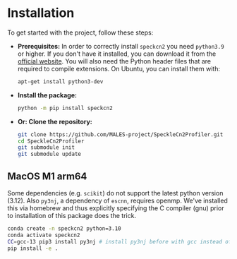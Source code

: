 # Installation
To get started with the project, follow these steps:

- **Prerequisites:**
  In order to correctly install `speckcn2` you need `python3.9` or higher. If you don't have it installed, you can download it from the [official website](https://www.python.org/downloads/). You will also need the Python header files that are required to compile extensions. On Ubuntu, you can install them with:
  ```bash
  apt-get install python3-dev
  ```

- **Install the package:**
   ```bash
   python -m pip install speckcn2
   ```

- **Or: Clone the repository:**
  ```bash
  git clone https://github.com/MALES-project/SpeckleCn2Profiler.git
  cd SpeckleCn2Profiler
  git submodule init
  git submodule update
  ```

## MacOS M1 arm64

Some dependencies (e.g. `scikit`) do not support the latest python version (3.12). Also `py3nj`, a dependency of `escnn`, requires openmp. We've installed this via homebrew and thus explicitly specifying the C compiler (gnu) prior to installation of this package does the trick.

```sh
conda create -n speckcn2 python=3.10
conda activate speckcn2
CC=gcc-13 pip3 install py3nj # install py3nj before with gcc instead of clang
pip install -e .
```

